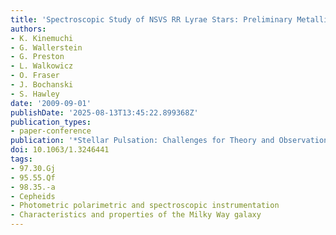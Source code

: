 ```yaml
---
title: 'Spectroscopic Study of NSVS RR Lyrae Stars: Preliminary Metallicity Results'
authors:
- K. Kinemuchi
- G. Wallerstein
- G. Preston
- L. Walkowicz
- O. Fraser
- J. Bochanski
- S. Hawley
date: '2009-09-01'
publishDate: '2025-08-13T13:45:22.899368Z'
publication_types:
- paper-conference
publication: '*Stellar Pulsation: Challenges for Theory and Observation*'
doi: 10.1063/1.3246441
tags:
- 97.30.Gj
- 95.55.Qf
- 98.35.-a
- Cepheids
- Photometric polarimetric and spectroscopic instrumentation
- Characteristics and properties of the Milky Way galaxy
---
```

